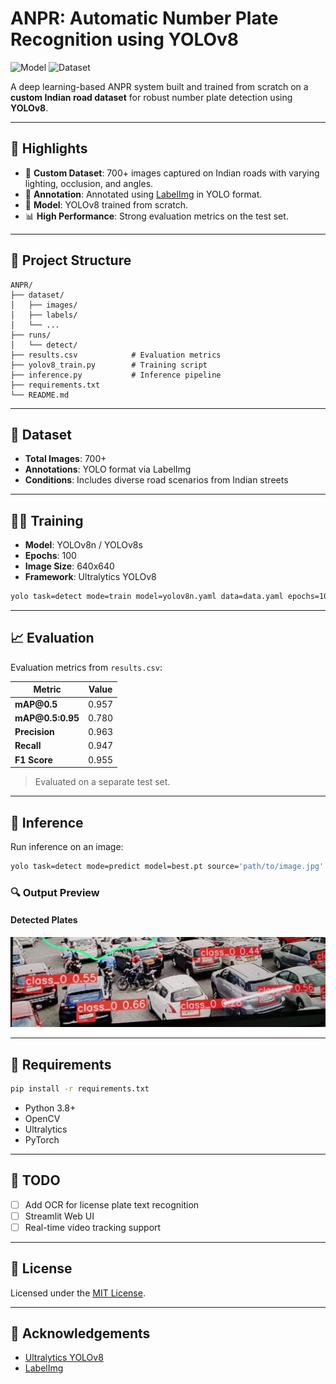 # ANPR: Automatic Number Plate Recognition using YOLOv8

![Model](https://img.shields.io/badge/model-YOLOv8-blue.svg)
![Dataset](https://img.shields.io/badge/images-700%2B-green.svg)

A deep learning-based ANPR system built and trained from scratch on a **custom Indian road dataset** for robust number plate detection using **YOLOv8**.

---

## 🚀 Highlights

* 📸 **Custom Dataset**: 700+ images captured on Indian roads with varying lighting, occlusion, and angles.
* 🏧 **Annotation**: Annotated using [LabelImg](https://github.com/tzutalin/labelImg) in YOLO format.
* 🧠 **Model**: YOLOv8 trained from scratch.
* 📊 **High Performance**: Strong evaluation metrics on the test set.

---

## 📂 Project Structure

```
ANPR/
├── dataset/
│   ├── images/
│   ├── labels/
│   └── ...
├── runs/
│   └── detect/
├── results.csv            # Evaluation metrics
├── yolov8_train.py        # Training script
├── inference.py           # Inference pipeline
├── requirements.txt
└── README.md
```

---

## 🗾 Dataset

* **Total Images**: 700+
* **Annotations**: YOLO format via LabelImg
* **Conditions**: Includes diverse road scenarios from Indian streets

---

## 🏋️‍♂️ Training

* **Model**: YOLOv8n / YOLOv8s
* **Epochs**: 100
* **Image Size**: 640x640
* **Framework**: Ultralytics YOLOv8

```bash
yolo task=detect mode=train model=yolov8n.yaml data=data.yaml epochs=100 imgsz=640
```

---

## 📈 Evaluation

Evaluation metrics from `results.csv`:

| Metric            | Value |
| ----------------- | ----- |
| **mAP\@0.5**      | 0.957 |
| **mAP\@0.5:0.95** | 0.780 |
| **Precision**     | 0.963 |
| **Recall**        | 0.947 |
| **F1 Score**      | 0.955 |

> Evaluated on a separate test set.

---

## 🧪 Inference

Run inference on an image:

```bash
yolo task=detect mode=predict model=best.pt source='path/to/image.jpg'
```

### 🔍 Output Preview

#### Detected Plates

![Detected](output.jpeg)

---

## 🔧 Requirements

```bash
pip install -r requirements.txt
```

* Python 3.8+
* OpenCV
* Ultralytics
* PyTorch

---

## 📌 TODO

* [ ] Add OCR for license plate text recognition
* [ ] Streamlit Web UI
* [ ] Real-time video tracking support

---

## 📃 License

Licensed under the [MIT License](LICENSE).

---

## 🙌 Acknowledgements

* [Ultralytics YOLOv8](https://github.com/ultralytics/ultralytics)
* [LabelImg](https://github.com/tzutalin/labelImg)
